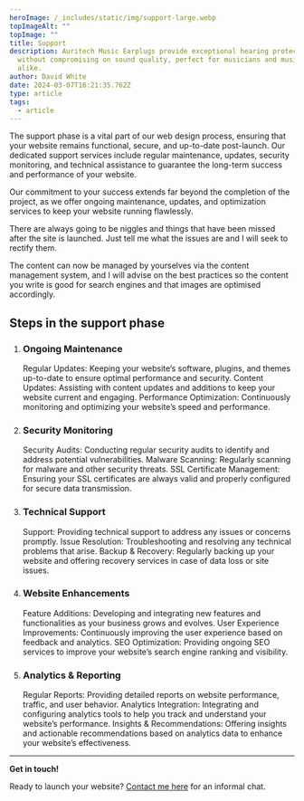```yaml
---
heroImage: /_includes/static/img/support-large.webp
topImageAlt: ""
topImage: ""
title: Support
description: Auritech Music Earplugs provide exceptional hearing protection
  without compromising on sound quality, perfect for musicians and music lovers
  alike.
author: David White
date: 2024-03-07T16:21:35.762Z
type: article
tags:
  - article
---
```

The support phase is a vital part of our web design process, ensuring that your website remains functional, secure, and up-to-date post-launch. Our dedicated support services include regular maintenance, updates, security monitoring, and technical assistance to guarantee the long-term success and performance of your website.

Our commitment to your success extends far beyond the completion of the project, as we offer ongoing maintenance, updates, and optimization services to keep your website running flawlessly.

There are always going to be niggles and things that have been missed after the site is launched.  Just tell me what the issues are and I will seek to rectify them.

The content can now be managed by yourselves via the content management system, and I will advise on the best practices so the content you write is good for search engines and that images are optimised accordingly.

## **Steps in the support phase**

1. ### Ongoing Maintenance

   Regular Updates: Keeping your website’s software, plugins, and themes up-to-date to ensure optimal performance and security.
   Content Updates: Assisting with content updates and additions to keep your website current and engaging.
   Performance Optimization: Continuously monitoring and optimizing your website’s speed and performance.
2. ### Security Monitoring

   Security Audits: Conducting regular security audits to identify and address potential vulnerabilities.
   Malware Scanning: Regularly scanning for malware and other security threats.
   SSL Certificate Management: Ensuring your SSL certificates are always valid and properly configured for secure data transmission.
3. ### Technical Support

   Support: Providing technical support to address any issues or concerns promptly.
   Issue Resolution: Troubleshooting and resolving any technical problems that arise.
   Backup & Recovery: Regularly backing up your website and offering recovery services in case of data loss or site issues.
4. ### Website Enhancements

   Feature Additions: Developing and integrating new features and functionalities as your business grows and evolves.
   User Experience Improvements: Continuously improving the user experience based on feedback and analytics.
   SEO Optimization: Providing ongoing SEO services to improve your website’s search engine ranking and visibility.
5. ### Analytics & Reporting

   Regular Reports: Providing detailed reports on website performance, traffic, and user behavior.
   Analytics Integration: Integrating and configuring analytics tools to help you track and understand your website’s performance.
   Insights & Recommendations: Offering insights and actionable recommendations based on analytics data to enhance your website’s effectiveness.

- - -

**Get in touch!**

Ready to launch your website? [Contact me here](/about/) for an informal chat.
